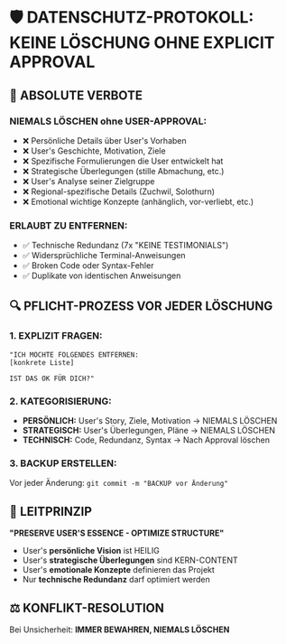 # 🛡️ DATENSCHUTZ-PROTOKOLL: KEINE LÖSCHUNG OHNE EXPLICIT APPROVAL

## 🚨 ABSOLUTE VERBOTE

### **NIEMALS LÖSCHEN ohne USER-APPROVAL:**
- ❌ Persönliche Details über User's Vorhaben
- ❌ User's Geschichte, Motivation, Ziele  
- ❌ Spezifische Formulierungen die User entwickelt hat
- ❌ Strategische Überlegungen (stille Abmachung, etc.)
- ❌ User's Analyse seiner Zielgruppe
- ❌ Regional-spezifische Details (Zuchwil, Solothurn)
- ❌ Emotional wichtige Konzepte (anhänglich, vor-verliebt, etc.)

### **ERLAUBT ZU ENTFERNEN:**
- ✅ Technische Redundanz (7x "KEINE TESTIMONIALS")
- ✅ Widersprüchliche Terminal-Anweisungen  
- ✅ Broken Code oder Syntax-Fehler
- ✅ Duplikate von identischen Anweisungen

## 🔍 PFLICHT-PROZESS VOR JEDER LÖSCHUNG

### **1. EXPLIZIT FRAGEN:**
```
"ICH MÖCHTE FOLGENDES ENTFERNEN:
[konkrete Liste]

IST DAS OK FÜR DICH?"
```

### **2. KATEGORISIERUNG:**
- **PERSÖNLICH:** User's Story, Ziele, Motivation → NIEMALS LÖSCHEN
- **STRATEGISCH:** User's Überlegungen, Pläne → NIEMALS LÖSCHEN  
- **TECHNISCH:** Code, Redundanz, Syntax → Nach Approval löschen

### **3. BACKUP ERSTELLEN:**
Vor jeder Änderung: `git commit -m "BACKUP vor Änderung"`

## 🎯 LEITPRINZIP

**"PRESERVE USER'S ESSENCE - OPTIMIZE STRUCTURE"**

- User's **persönliche Vision** ist HEILIG
- User's **strategische Überlegungen** sind KERN-CONTENT
- User's **emotionale Konzepte** definieren das Projekt
- Nur **technische Redundanz** darf optimiert werden

## ⚖️ KONFLIKT-RESOLUTION

Bei Unsicherheit: **IMMER BEWAHREN, NIEMALS LÖSCHEN**

